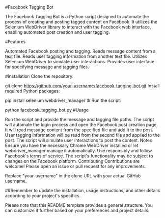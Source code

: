 #Facebook Tagging Bot



The Facebook Tagging Bot is a Python script designed to automate the process of creating and posting tagged content on Facebook. It utilizes the Selenium WebDriver library to interact with the Facebook web interface, enabling automated post creation and user tagging.

#Features


Automated Facebook posting and tagging.
Reads message content from a text file.
Reads user tagging information from another text file.
Utilizes Selenium WebDriver to simulate user interactions.
Provides user interface for specifying message and tagging files.

#Installation
Clone the repository:


git clone https://github.com/your-username/facebook-tagging-bot.git
Install required Python packages:


pip install selenium webdriver_manager tk
Run the script:


python facebook_tagging_bot.py
#Usage

Run the script and provide the message and tagging file paths.
The script will automate the login process and open the Facebook post creation page.
It will read message content from the specified file and add it to the post.
User tagging information will be read from the second file and applied to the post.
The script will simulate user interactions to post the content.
Notes
Ensure you have the necessary Chrome WebDriver installed or let webdriver_manager manage it automatically.
Use responsibly and follow Facebook's terms of service.
The script's functionality may be subject to changes on the Facebook platform.
Contributing
Contributions are welcome! Please open an issue or pull request for any improvements.



Replace "your-username" in the clone URL with your actual GitHub username.

##Remember to update the installation, usage instructions, and other details according to your project's specifics.

Please note that this README template provides a general structure. You can customize it further based on your preferences and project details.
